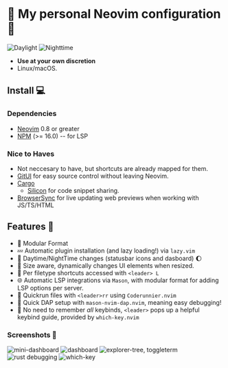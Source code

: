 # 🍄 My personal Neovim configuration 🌱

![Daylight](https://i.imgur.com/jh46kXC.png)
![Nighttime](https://i.imgur.com/MdLBbXT.png)

- **Use at your own discretion**
- Linux/macOS.

## Install 💻

### Dependencies

- [Neovim](https://github.com/neovim/neovim) 0.8 or greater
- [NPM](https://nodejs.org/en/download/) (>= 16.0) -- for LSP

### Nice to Haves

- Not neccesary to have, but shortcuts are already mapped for them.
- [GitUI](https://github.com/extrawurst/gitui) for easy source control without
  leaving Neovim.
- [Cargo](https://www.rust-lang.org/tools/install)
  - [Silicon](https://github.com/Aloxaf/silicon) for code snippet sharing.
- [BrowserSync](https://browsersync.io/) for live updating web previews when
  working with JS/TS/HTML

## Features 🌲

- 🧩 Modular Format
- 💤 Automatic plugin installation (and lazy loading!) via `lazy.vim`
- 🌅 Daytime/NightTime changes (statusbar icons and dasboard) 🌔
- 🤏 Size aware, dynamically changes UI elements when resized.
- 📄 Per filetype shortcuts accessed with `<leader> L`
- 🌐 Automatic LSP integrations via `Mason`, with modular format for adding LSP
  options per server.
- 🏃 Quickrun files with `<leader>rr` using `Coderunnier.nvim`
- 🐛 Quick DAP setup with `mason-nvim-dap.nvim`, meaning easy debugging!
- 🤔 No need to remember _all_ keybinds, `<leader>` pops up a helpful keybind
  guide, provided by `which-key.nvim`

### Screenshots 📸

![mini-dashboard](https://i.imgur.com/Fqd0OJP.png)
![dashboard](https://i.imgur.com/45FhVEN.png)
![explorer-tree, toggleterm](https://i.imgur.com/FGkX4l1.png)
![rust debugging](https://i.imgur.com/r6izDC3.png)
![which-key](https://i.imgur.com/gAFpLsv.png)

